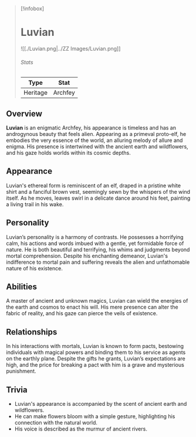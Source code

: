 > [!infobox]
> # Luvian
> ![[./Luvian.png|../ZZ Images/Luvian.png]]
> ###### Stats
> | Type |  Stat |
> |---|---|
> | Heritage | Archfey |


## Overview
**Luvian** is an enigmatic Archfey, his appearance is timeless and has an androgynous beauty that feels alien. Appearing as a primeval proto-elf, he embodies the very essence of the world, an alluring melody of allure and enigma. His presence is intertwined with the ancient earth and wildflowers, and his gaze holds worlds within its cosmic depths.

## Appearance
Luvian's ethereal form is reminiscent of an elf, draped in a pristine white shirt and a fanciful brown vest, seemingly sewn by the whispers of the wind itself. As he moves, leaves swirl in a delicate dance around his feet, painting a living trail in his wake.

## Personality
Luvian’s personality is a harmony of contrasts. He possesses a horrifying calm, his actions and words imbued with a gentle, yet formidable force of nature. He is both beautiful and terrifying, his whims and judgments beyond mortal comprehension. Despite his enchanting demeanor, Luvian's indifference to mortal pain and suffering reveals the alien and unfathomable nature of his existence.

## Abilities
A master of ancient and unknown magics, Luvian can wield the energies of the earth and cosmos to enact his will. His mere presence can alter the fabric of reality, and his gaze can pierce the veils of existence.

## Relationships
In his interactions with mortals, Luvian is known to form pacts, bestowing individuals with magical powers and binding them to his service as agents on the earthly plane. Despite the gifts he grants, Luvian’s expectations are high, and the price for breaking a pact with him is a grave and mysterious punishment.

## Trivia
- Luvian's appearance is accompanied by the scent of ancient earth and wildflowers.
- He can make flowers bloom with a simple gesture, highlighting his connection with the natural world.
- His voice is described as the murmur of ancient rivers.
